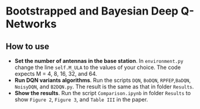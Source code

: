 # Bootstrapped and Bayesian Deep Q-Networks

## How to use
* **Set the number of antennas in the base station**. In `environment.py` change the line `self.M_ULA` to the values of your choice. The code expects M = 4, 8, 16, 32, and 64.
* **Run DQN variants algorithms**. Run the scripts `DQN`, `BoDQN`, `RPFEP`,`BaDQN`, `NoisyDQN`, and `B2DQN.py`. The result is the same as that in folder `Results`.  
* **Show the results**. Run the script `Comparison.ipynb` in folder `Results` to show `Figure 2`, `Figure 3`, and `Table III` in the paper.
